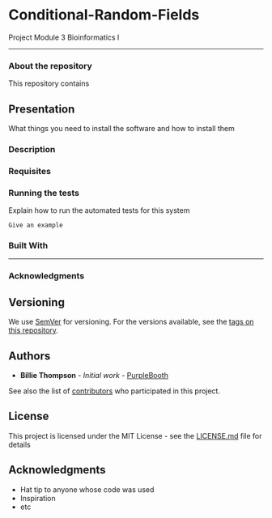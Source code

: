 # <b>Conditional-Random-Fields</b>
Project Module 3 Bioinformatics I
***

### About the repository
This repository contains 

## Presentation

What things you need to install the software and how to install them

### Description

### Requisites

### Running the tests

Explain how to run the automated tests for this system


```
Give an example
```

### Built With

***
### Acknowledgments

## Versioning

We use [SemVer](http://semver.org/) for versioning. For the versions available, see the [tags on this repository](https://github.com/your/project/tags). 

## Authors

* **Billie Thompson** - *Initial work* - [PurpleBooth](https://github.com/PurpleBooth)

See also the list of [contributors](https://github.com/your/project/contributors) who participated in this project.

## License

This project is licensed under the MIT License - see the [LICENSE.md](LICENSE.md) file for details

## Acknowledgments

* Hat tip to anyone whose code was used
* Inspiration
* etc
